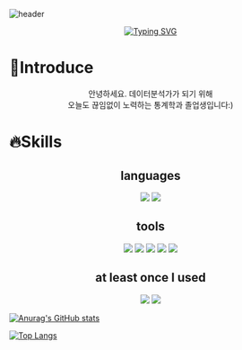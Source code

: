![header](https://capsule-render.vercel.app/api?type=waving&color=gradient&height=200&&animation=fadIn&section=footer&text=Hi,%20I'm%20Changmin&fontColor=7B68EE&fontAlign=50)


<div align='center'> 
<a href="https://git.io/typing-svg"><img src="https://readme-typing-svg.demolab.com?font=Nanum+Pen+Script&size=50&duration=6000&pause=1000&color=7B68EE&background=DDE0FF&center=true&vCenter=true&width=500&height=100&lines=Let's+Go+VAMOS!+%F0%9F%A4%9C%F0%9F%8F%BB%F0%9F%A4%9B%F0%9F%8F%BB;Trust+Myself+%3A)" alt="Typing SVG" /></a></div>

# 🌈Introduce
<div>
  <p align='center'>안녕하세요. 데이터분석가가 되기 위해<br> 오늘도 끊임없이 노력하는 통계학과 졸업생입니다:) </p>
</div>

# 🔥Skills
<h2 align='center'>languages</h2>
<div>
  <p align='center'>
    <img src="https://img.shields.io/badge/Python-3776AB.svg?&style=flat&logo=python&logoColor=white"/>
    <img src="https://img.shields.io/badge/R-276DC3.svg?&style=flat&logo=R&logoColor=white"/>
  </p>
</div>

<h2 align='center'>tools</h2>
<div>
    <p align='center'>
    <img src="https://img.shields.io/badge/Visual Studio Code-007ACC.svg?&style=flat&logo=Visual Studio Code&logoColor=white"/>
    <img src="https://img.shields.io/badge/PyCharm-000000.svg?&style=flat&logo=PyCharm&logoColor=white"/>
    <img src="https://img.shields.io/badge/Jupyter-F37626.svg?&style=flat&logo=Jupyter&logoColor=white"/>
    <img src="https://img.shields.io/badge/Rstudio-75AADB.svg?&style=flat&logo=Rstudio&logoColor=white"/>
    <img src="https://img.shields.io/badge/Spyder IDE-FF0000.svg?&style=flat&logo=Spyder IDE&logoColor=white"/>
  </p>
</div>

<h2 align='center'>at least once I used</h2>
<div>
  <p align='center'>
    <img src="https://img.shields.io/badge/HTML5-E34F26.svg?&style=flat&logo=HTML5&logoColor=white"/>
    <img src="https://img.shields.io/badge/CSS3-1572B6.svg?&style=flat&logo=CSS3&logoColor=white"/>
  </p>
</div>




[![Anurag's GitHub stats](https://github-readme-stats.vercel.app/api?username=jcm821&show_icons=true&theme=aura)](https://github.com/anuraghazra/github-readme-stats)

[![Top Langs](https://github-readme-stats.vercel.app/api/top-langs/?username=jcm821&layout=compact)](https://github.com/anuraghazra/github-readme-stats)
